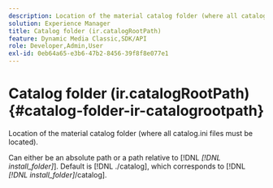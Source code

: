 ```yaml
---
description: Location of the material catalog folder (where all catalog.ini files must be located).
solution: Experience Manager
title: Catalog folder (ir.catalogRootPath)
feature: Dynamic Media Classic,SDK/API
role: Developer,Admin,User
exl-id: 0eb64a65-e3b6-47b2-8456-39f8f8e077e1
---
```

# Catalog folder (ir.catalogRootPath){#catalog-folder-ir-catalogrootpath}

Location of the material catalog folder (where all catalog.ini files must be located).

Can either be an absolute path or a path relative to [!DNL *[!DNL install_folder]*]. Default is [!DNL ./catalog], which corresponds to [!DNL *[!DNL install_folder]*/catalog].
